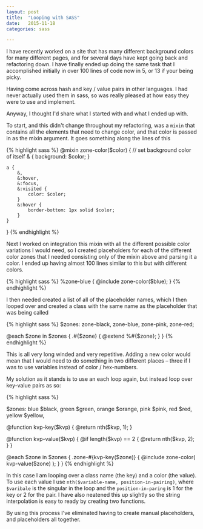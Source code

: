 ```yaml
---
layout: post
title:  "Looping with SASS"
date:   2015-11-18
categories: sass

---
```


I have recently worked on a site that has many different background colors for many different pages, and for several days have kept going back and refactoring down. I have finally ended up doing the same task that I accomplished initially in over 100 lines of code now in 5, or 13 if your being picky.

Having come across hash and key / value pairs in other languages. I had never actually used them in sass, so was really pleased at how easy they were to use and implement.

Anyway, I thought I'd share what I started with and what I ended up with.

To start, and this didn't change throughout my refactoring, was a `mixin` that contains all the elements that need to change color, and that color is passed in as the mixin argument. It goes something along the lines of this

{% highlight sass %}
@mixin zone-color($color) {
    // set background color of itself
    & {
        background: $color;
    }

    a {
        &,
        &:hover,
        &:focus,
        &:visited {
            color: $color;
        }
        &:hover {
            border-bottom: 1px solid $color;
        }
    }
}
{% endhighlight %}

Next I worked on integration this mixin with all the different possible color variations I would need, so I created placeholders for each of the different color zones that I needed consisting only of the mixin above and parsing it a color. I ended up having almost 100 lines similar to this but with different colors.

{% highlight sass %}
%zone-blue {
    @include zone-color($blue);
}
{% endhighlight %}


I then needed created a list of all of the placeholder names, which I then looped over and created a class with the same name as the placeholder that was being called

{% highlight sass %}
$zones: zone-black,
        zone-blue,
        zone-pink,
        zone-red;

@each $zone in $zones {
    .#{$zone} {
        @extend %#{$zone};
    }
}
{% endhighlight %}

This is all very long winded and very repetitive. Adding a new color would mean that I would need to do something in two different places – three if I was to use variables instead of color / hex-numbers.

My solution as it stands is to use an each loop again, but instead loop over key-value pairs as so:

{% highlight sass %}

$zones: blue            $black,
        green           $green,
        orange          $orange,
        pink            $pink,
        red             $red,
        yellow          $yellow,

@function kvp-key($kvp) {
    @return nth($kvp, 1);
}

@function kvp-value($kvp) {
    @if length($kvp) == 2 {
        @return nth($kvp, 2);
    }
}

@each $zone in $zones {
    .zone-#{kvp-key($zone)} {
        @include zone-color( kvp-value($zone) );
    }
}
{% endhighlight %}

In this case I am looping over a class name (the key) and a color (the value). To use each value I use `nth($variable-name, position-in-pairing)`, where `$varibale` is the singular in the loop and the `position-in-paring` is 1 for the key or 2 for the pair. I have also neatened this up slightly so the string interpolation is easy to ready by creating two functions.

By using this process I've eliminated having to create manual placeholders, and placeholders all together.
